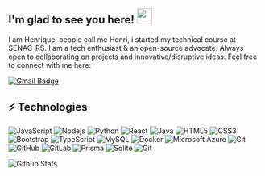 ## I'm glad to see you here! <img src="https://raw.githubusercontent.com/aemmadi/aemmadi/master/wave.gif" width="30">

I am Henrique, people call me Henri, i started my technical course at SENAC-RS. I am a tech enthusiast & an open-source advocate. Always open to collaborating on projects and innovative/disruptive ideas. Feel free to connect with me here:


[![Gmail Badge](https://img.shields.io/badge/-aelysch@proton.me-c14438?style=flat-square&logo=Gmail&logoColor=white&link=mailto:aelysch@proton.me)](mailto:aelysch@proton.me)

## ⚡ Technologies

![JavaScript](https://img.shields.io/badge/-JavaScript-black?style=flat-square&logo=javascript)
![Nodejs](https://img.shields.io/badge/-Nodejs-black?style=flat-square&logo=Node.js)
![Python](https://img.shields.io/badge/-Python-black?style=flat-square&logo=Python)
![React](https://img.shields.io/badge/-React-black?style=flat-square&logo=react)
![Java](https://img.shields.io/badge/-Fastify-E34A86?style=flat-square&logo=fastify)
![HTML5](https://img.shields.io/badge/-HTML5-E34F26?style=flat-square&logo=html5&logoColor=white)
![CSS3](https://img.shields.io/badge/-CSS3-1572B6?style=flat-square&logo=css3)
![Bootstrap](https://img.shields.io/badge/-Tailwind-563D7C?style=flat-square&logo=tailwindcss)
![TypeScript](https://img.shields.io/badge/-TypeScript-white?style=flat-square&logo=typescript)
![MySQL](https://img.shields.io/badge/-MySQL-black?style=flat-square&logo=mysql)
![Docker](https://img.shields.io/badge/-Docker-black?style=flat-square&logo=docker)
![Microsoft Azure](https://img.shields.io/badge/Microsoft%20Azure-232F7E?style=flat-square&logo=microsoft-azure)
![Git](https://img.shields.io/badge/-Git-black?style=flat-square&logo=git)
![GitHub](https://img.shields.io/badge/-GitHub-181717?style=flat-square&logo=github)
![GitLab](https://img.shields.io/badge/-Express-FCA121?style=flat-square&logo=express)
![Prisma](https://img.shields.io/badge/-Prisma-darkblue?style=flat-square&logo=prisma)
![Sqlite](https://img.shields.io/badge/-Sqlite-darkblue?style=flat-square&logo=sqlite)
![Git](https://img.shields.io/badge/-Linux-black?style=flat-square&logo=linux)

![Github Stats](https://github-readme-stats.vercel.app/api?username=henriquejustee&count_private=true&show_icons=true&include_all_commits=true)

